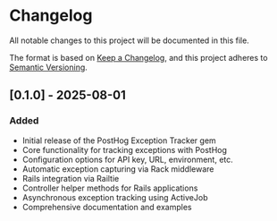 # Changelog

All notable changes to this project will be documented in this file.

The format is based on [Keep a Changelog](https://keepachangelog.com/en/1.0.0/),
and this project adheres to [Semantic Versioning](https://semver.org/spec/v2.0.0.html).

## [0.1.0] - 2025-08-01

### Added
- Initial release of the PostHog Exception Tracker gem
- Core functionality for tracking exceptions with PostHog
- Configuration options for API key, URL, environment, etc.
- Automatic exception capturing via Rack middleware
- Rails integration via Railtie
- Controller helper methods for Rails applications
- Asynchronous exception tracking using ActiveJob
- Comprehensive documentation and examples